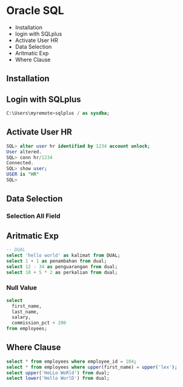 # Oracle SQL
* Installation
* login with SQLplus 
* Activate User HR
* Data Selection
* Aritmatic Exp
* Where Clause

## Installation
## Login with SQLplus 
```sql
C:\Users\myremote>sqlplus / as sysdba;
```

## Activate User HR
```sql
SQL> alter user hr identified by 1234 account unlock;
User altered.
SQL> conn hr/1234
Connected.
SQL> show user;
USER is "HR"
SQL>
```

## Data Selection
### Selection All Field
## Aritmatic Exp
```sql
-- DUAL
select 'hello world' as kalimat from DUAL;
select 1 + 1 as penambahan from dual;
select 12 - 34 as penguarangan from dual;
select 10 + 5 * 2 as perkalian from dual;
```
### Null Value 
```sql
select 
  first_name, 
  last_name, 
  salary,
  commission_pct + 200
from employees;
```

## Where Clause
```sql
select * from employees where employee_id = 104;
select * from employees where upper(first_name) = upper('lex');
select upper('HeLLo WoRld') from dual;
select lower('Hello WorlD') from dual;
```

